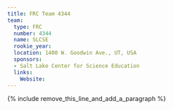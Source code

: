 ```yaml
---
title: FRC Team 4344
team:
  type: FRC
  number: 4344
  name: SLCSE
  rookie_year:
  location: 1400 W. Goodwin Ave., UT, USA
  sponsors:
  - Salt Lake Center for Science Education
  links:
    Website:
---
```


{% include remove_this_line_and_add_a_paragraph %}